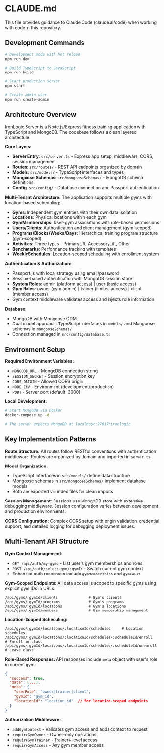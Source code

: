 # CLAUDE.md

This file provides guidance to Claude Code (claude.ai/code) when working with code in this repository.

## Development Commands

```bash
# Development mode with hot reload
npm run dev

# Build TypeScript to JavaScript
npm run build

# Start production server
npm start

# Create admin user
npm run create-admin
```

## Architecture Overview

IronLogic Server is a Node.js/Express fitness training application with TypeScript and MongoDB. The codebase follows a clean layered architecture:

**Core Layers:**
- **Server Entry**: `src/server.ts` - Express app setup, middleware, CORS, session management
- **Routes**: `src/routes/` - REST API endpoints organized by domain
- **Models**: `src/models/` - TypeScript interfaces and types
- **Mongoose Schemas**: `src/mongooseSchemas/` - MongoDB schema definitions
- **Config**: `src/config/` - Database connection and Passport authentication

**Multi-Tenant Architecture:**
The application supports multiple gyms with location-based scheduling:
- **Gyms**: Independent gym entities with their own data isolation
- **Locations**: Physical locations within each gym
- **GymMemberships**: User-gym associations with role-based permissions
- **Users/Clients**: Authentication and client management (gym-scoped)
- **Programs/Blocks/Weeks/Days**: Hierarchical training program structure (gym-scoped)
- **Activities**: Three types - PrimaryLift, AccessoryLift, Other
- **Benchmarks**: Performance tracking with templates
- **WeeklySchedules**: Location-scoped scheduling with enrollment system

**Authentication & Authorization:**
- Passport.js with local strategy using email/password
- Session-based authentication with MongoDB session store
- **System Roles**: admin (platform access) | user (basic access)
- **Gym Roles**: owner (gym admin) | trainer (limited access) | client (member access)
- Gym context middleware validates access and injects role information

**Database:**
- MongoDB with Mongoose ODM
- Dual model approach: TypeScript interfaces in `models/` and Mongoose schemas in `mongooseSchemas/`
- Connection managed in `src/config/database.ts`

## Environment Setup

**Required Environment Variables:**
- `MONGODB_URL` - MongoDB connection string
- `SESSION_SECRET` - Session encryption key
- `CORS_ORIGIN` - Allowed CORS origin
- `NODE_ENV` - Environment (development/production)
- `PORT` - Server port (default: 3000)

**Local Development:**
```bash
# Start MongoDB via Docker
docker-compose up -d

# The server expects MongoDB at localhost:27017/ironlogic
```

## Key Implementation Patterns

**Route Structure:**
All routes follow RESTful conventions with authentication middleware. Routes are organized by domain and imported in `server.ts`.

**Model Organization:**
- TypeScript interfaces in `src/models/` define data structure
- Mongoose schemas in `src/mongooseSchemas/` implement database models
- Both are exported via index files for clean imports

**Session Management:**
Sessions use MongoDB store with extensive debugging middleware. Session configuration varies between development and production environments.

**CORS Configuration:**
Complex CORS setup with origin validation, credential support, and detailed logging for debugging deployment issues.

## Multi-Tenant API Structure

**Gym Context Management:**
- `GET /api/auth/my-gyms` - List user's gym memberships and roles
- `POST /api/auth/select-gym/:gymId` - Switch current gym context
- Enhanced auth responses include `gymMemberships` and `gymCount`

**Gym-Scoped Endpoints:**
All data access is scoped to specific gyms using explicit gym IDs in URLs:
```
/api/gyms/:gymId/clients              # Gym's clients
/api/gyms/:gymId/programs             # Gym's programs
/api/gyms/:gymId/locations            # Gym's locations
/api/gyms/:gymId/members              # Gym membership management
```

**Location-Scoped Scheduling:**
```
/api/gyms/:gymId/locations/:locationId/schedules     # Location schedules
/api/gyms/:gymId/locations/:locationId/schedules/:scheduleId/enroll    # Enroll in class
/api/gyms/:gymId/locations/:locationId/schedules/:scheduleId/unenroll  # Leave class
```

**Role-Based Responses:**
API responses include `meta` object with user's role in current gym:
```json
{
  "success": true,
  "data": [...],
  "meta": {
    "userRole": "owner|trainer|client",
    "gymId": "gym_id",
    "locationId": "location_id"  // for location-scoped endpoints
  }
}
```

**Authorization Middleware:**
- `addGymContext` - Validates gym access and adds context to request
- `requireGymOwner` - Owner-only operations
- `requireGymTrainer` - Trainer+ level access
- `requireGymAccess` - Any gym member access